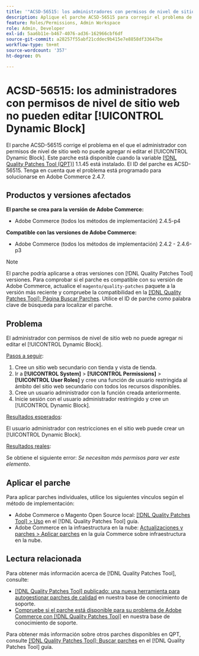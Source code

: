 ```yaml
---
title: '"ACSD-56515: los administradores con permisos de nivel de sitio web no pueden editar [!UICONTROL Dynamic Block]'''
description: Aplique el parche ACSD-56515 para corregir el problema de Adobe Commerce en el que el administrador con permisos de nivel de sitio web no puede agregar ni editar el [!UICONTROL Dynamic Block].
feature: Roles/Permissions, Admin Workspace
role: Admin, Developer
exl-id: 5aa6b11e-b467-4076-ad36-162966cbf6df
source-git-commit: a28257f55abf21cddec9b415e7e8858df33647be
workflow-type: tm+mt
source-wordcount: '357'
ht-degree: 0%

---
```


# ACSD-56515: los administradores con permisos de nivel de sitio web no pueden editar [!UICONTROL Dynamic Block]

El parche ACSD-56515 corrige el problema en el que el administrador con permisos de nivel de sitio web no puede agregar ni editar el [!UICONTROL Dynamic Block]. Este parche está disponible cuando la variable [[!DNL Quality Patches Tool (QPT)]](/help/announcements/adobe-commerce-announcements/magento-quality-patches-released-new-tool-to-self-serve-quality-patches.md) 1.1.45 está instalado. El ID del parche es ACSD-56515. Tenga en cuenta que el problema está programado para solucionarse en Adobe Commerce 2.4.7.

## Productos y versiones afectados

**El parche se crea para la versión de Adobe Commerce:**

* Adobe Commerce (todos los métodos de implementación) 2.4.5-p4

**Compatible con las versiones de Adobe Commerce:**

* Adobe Commerce (todos los métodos de implementación) 2.4.2 - 2.4.6-p3

>[!NOTE]
>
>El parche podría aplicarse a otras versiones con [!DNL Quality Patches Tool] versiones. Para comprobar si el parche es compatible con su versión de Adobe Commerce, actualice el `magento/quality-patches` paquete a la versión más reciente y compruebe la compatibilidad en la [[!DNL Quality Patches Tool]: Página Buscar Parches](https://experienceleague.adobe.com/tools/commerce-quality-patches/index.html). Utilice el ID de parche como palabra clave de búsqueda para localizar el parche.

## Problema

El administrador con permisos de nivel de sitio web no puede agregar ni editar el [!UICONTROL Dynamic Block].

<u>Pasos a seguir</u>:

1. Cree un sitio web secundario con tienda y vista de tienda.
1. Ir a **[!UICONTROL System]** > **[!UICONTROL Permissions]** > **[!UICONTROL User Roles]** y cree una función de usuario restringida al ámbito del sitio web secundario con todos los recursos disponibles.
1. Cree un usuario administrador con la función creada anteriormente.
1. Inicie sesión con el usuario administrador restringido y cree un [!UICONTROL Dynamic Block].

<u>Resultados esperados</u>:

El usuario administrador con restricciones en el sitio web puede crear un [!UICONTROL Dynamic Block].

<u>Resultados reales</u>:

Se obtiene el siguiente error: *Se necesitan más permisos para ver este elemento*.

## Aplicar el parche

Para aplicar parches individuales, utilice los siguientes vínculos según el método de implementación:

* Adobe Commerce o Magento Open Source local: [[!DNL Quality Patches Tool] > Uso](https://experienceleague.adobe.com/docs/commerce-operations/tools/quality-patches-tool/usage.html) en el [!DNL Quality Patches Tool] guía.
* Adobe Commerce en la infraestructura en la nube: [Actualizaciones y parches > Aplicar parches](https://experienceleague.adobe.com/docs/commerce-cloud-service/user-guide/develop/upgrade/apply-patches.html) en la guía Commerce sobre infraestructura en la nube.

## Lectura relacionada

Para obtener más información acerca de [!DNL Quality Patches Tool], consulte:

* [[!DNL Quality Patches Tool] publicado: una nueva herramienta para autogestionar parches de calidad](/help/announcements/adobe-commerce-announcements/magento-quality-patches-released-new-tool-to-self-serve-quality-patches.md) en nuestra base de conocimiento de soporte.
* [Compruebe si el parche está disponible para su problema de Adobe Commerce con [!DNL Quality Patches Tool]](/help/support-tools/patches-available-in-qpt-tool/check-patch-for-magento-issue-with-magento-quality-patches.md) en nuestra base de conocimiento de soporte.

Para obtener más información sobre otros parches disponibles en QPT, consulte [[!DNL Quality Patches Tool]: Buscar parches](https://experienceleague.adobe.com/tools/commerce-quality-patches/index.html) en el [!DNL Quality Patches Tool] guía.
